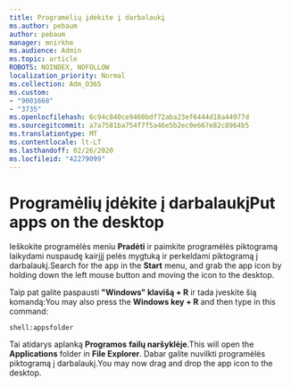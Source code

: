 ```yaml
---
title: Programėlių įdėkite į darbalaukį
ms.author: pebaum
author: pebaum
manager: mnirkhe
ms.audience: Admin
ms.topic: article
ROBOTS: NOINDEX, NOFOLLOW
localization_priority: Normal
ms.collection: Adm_O365
ms.custom:
- "9001668"
- "3735"
ms.openlocfilehash: 6c94c840ce9460bdf72aba23ef6444d18a44977d
ms.sourcegitcommit: a7a7581ba754f7f5a46e5b2ec0e667e82c8964b5
ms.translationtype: MT
ms.contentlocale: lt-LT
ms.lasthandoff: 02/26/2020
ms.locfileid: "42279099"
---
```

# <a name="put-apps-on-the-desktop"></a><span data-ttu-id="43b27-102">Programėlių įdėkite į darbalaukį</span><span class="sxs-lookup"><span data-stu-id="43b27-102">Put apps on the desktop</span></span>

<span data-ttu-id="43b27-103">Ieškokite programėlės meniu **Pradėti** ir paimkite programėlės piktogramą laikydami nuspaudę kairįjį pelės mygtuką ir perkeldami piktogramą į darbalaukį.</span><span class="sxs-lookup"><span data-stu-id="43b27-103">Search for the app in the **Start** menu, and grab the app icon by holding down the left mouse button and moving the icon to the desktop.</span></span>

<span data-ttu-id="43b27-104">Taip pat galite paspausti **"Windows" klavišą + R** ir tada įveskite šią komandą:</span><span class="sxs-lookup"><span data-stu-id="43b27-104">You may also press the **Windows key + R** and then type in this command:</span></span>

`shell:appsfolder`

<span data-ttu-id="43b27-105">Tai atidarys aplanką **Programos** **failų naršyklėje**.</span><span class="sxs-lookup"><span data-stu-id="43b27-105">This will open the **Applications** folder in **File Explorer**.</span></span> <span data-ttu-id="43b27-106">Dabar galite nuvilkti programėlės piktogramą į darbalaukį.</span><span class="sxs-lookup"><span data-stu-id="43b27-106">You may now drag and drop the app icon to the desktop.</span></span>
